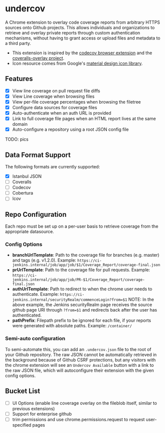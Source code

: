# undercov

A Chrome extension to overlay code coverage reports from arbitrary HTTPS sources onto Github projects. This allows individuals and organizations to retrieve and overlay private reports through custom authentication mechanisms, without having to grant access or upload files and metadata to a third party.

* This extension is inspired by the [codecov browser extension](https://github.com/codecov/browser-extension) and the [coveralls-overlay project](https://github.com/kwonoj/coveralls-overlay).
* Icon resource comes from Google's [material design icon library](https://www.google.com/design/icons/#ic_visibility).

## Features

- [x] View line coverage on pull request file diffs
- [x] View Line coverage when browsing files
- [x] View per-file coverage percentages when browsing the filetree
- [x] Configure data sources for coverage files
- [x] Auto-authenticate when an auth URL is provided
- [x] Link to full coverage file pages when an HTML report lives at the same domain
- [x] Auto-configure a repository using a root JSON config file

TODO: pics

## Data Format Support

The following formats are currently supported:
- [x] Istanbul JSON
- [ ] Coveralls
- [ ] Codecov
- [ ] Cobertura
- [ ] lcov

## Repo Configuration

Each repo must be set up on a per-user basis to retrieve coverage from the appropriate datasource.

### Config Options

- **branchUrlTemplate**: Path to the coverage file for branches (e.g. master) and tags (e.g. v1.2.0).
  Example: `https://ci-jenkins.internal/job/app/job/$1/Coverage_Report/coverage-final.json`
- **prUrlTemplate**: Path to the coverage file for pull requests. 
  Example: `https://ci-jenkins.internal/job/app/job/PR-$1/Coverage_Report/coverage-final.json`
- **authUrlTemplate**: Path to redirect to when the chrome user needs to authenticate.
  Example: `https://ci-jenkins.internal/securityRealm/commenceLogin?from=$1`
  NOTE: In the above example, the Jenkins securityRealm page receives the source github page URI through `?from=$1` and redirects back after the user has authenticated.
- **pathPrefix**: Filepath prefix to be ignored for each file, if your reports were generated with absolute paths. 
  Example: `/container/`
  
### Semi-auto configuration

To semi-automate this, you can add an `.undercov.json` file to the root of your Github repository. The raw JSON cannot be automatically retrieved in the background because of Github CSRF protections, but any visitors with the chrome extension will see an `Undercov Available` button with a link to the raw JSON file, which will autoconfigure their extension with the given config options.

## Bucket List

- [ ] UI Options (enable line coverage overlay on the fileblob itself, similar to previous extensions)
- [ ] Support for enterprise github
- [ ] trim permissions and use chrome.permissions.request to request user-specified pages
